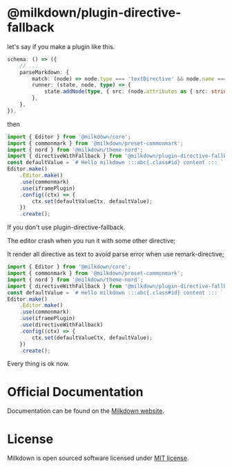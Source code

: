 # @milkdown/plugin-directive-fallback

let's say if you make a plugin like this.
```typescript
schema: () => ({
    // ...
    parseMarkdown: {
        match: (node) => node.type === 'textDirective' && node.name === 'iframe',
        runner: (state, node, type) => {
            state.addNode(type, { src: (node.attributes as { src: string }).src });
        },
    },
}),
```

then 
```typescript
import { Editor } from '@milkdown/core';
import { commonmark } from '@milkdown/preset-commonmark';
import { nord } from '@milkdown/theme-nord';
import { directiveWithFallback } from '@milkdown/plugin-directive-fallback';
const defaultValue = `# Hello milkdown :::abc{.class#id} content ::: `;
Editor.make()
    .Editor.make()
    .use(commonmark)
    .use(iframePlugin)
    .config((ctx) => {
        ctx.set(defaultValueCtx, defaultValue);
    })
    .create();
```

If you don't use plugin-directive-fallback.

The editor crash when you run it with some other directive;

It render all directive as text to avoid parse error when use remark-directive;

```typescript
import { Editor } from '@milkdown/core';
import { commonmark } from '@milkdown/preset-commonmark';
import { nord } from '@milkdown/theme-nord';
import { directiveWithFallback } from '@milkdown/plugin-directive-fallback';
const defaultValue = `# Hello milkdown :::abc{.class#id} content ::: `;
Editor.make()
    .Editor.make()
    .use(commonmark)
    .use(iframePlugin)
    .use(directiveWithFallback)
    .config((ctx) => {
        ctx.set(defaultValueCtx, defaultValue);
    })
    .create();
```
Every thing is ok now.


# Official Documentation

Documentation can be found on the [Milkdown website](https://milkdown.dev/plugin-directive-fallback).

# License

Milkdown is open sourced software licensed under [MIT license](https://github.com/Saul-Mirone/milkdown/blob/main/LICENSE).
